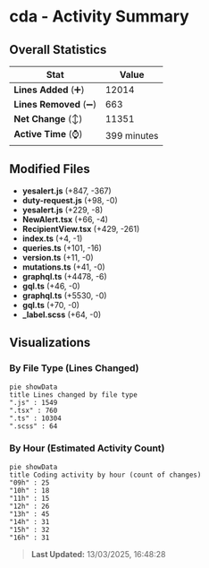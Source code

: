 # cda - Activity Summary 

## Overall Statistics

| Stat                   | Value                                                             |
| ---------------------- | ----------------------------------------------------------------- |
| **Lines Added** (➕)   | 12014                                          |
| **Lines Removed** (➖) | 663                                        |
| **Net Change** (↕)    | 11351                |
| **Active Time** (⌚)   | 399 minutes |


## Modified Files
- **yesalert.js** (+847, -367)
- **duty-request.js** (+98, -0)
- **yesalert.js** (+229, -8)
- **NewAlert.tsx** (+66, -4)
- **RecipientView.tsx** (+429, -261)
- **index.ts** (+4, -1)
- **queries.ts** (+101, -16)
- **version.ts** (+11, -0)
- **mutations.ts** (+41, -0)
- **graphql.ts** (+4478, -6)
- **gql.ts** (+46, -0)
- **graphql.ts** (+5530, -0)
- **gql.ts** (+70, -0)
- **_label.scss** (+64, -0)

## Visualizations

### By File Type (Lines Changed)

```mermaid
pie showData
title Lines changed by file type
".js" : 1549
".tsx" : 760
".ts" : 10304
".scss" : 64
```

### By Hour (Estimated Activity Count)

```mermaid
pie showData
title Coding activity by hour (count of changes)
"09h" : 25
"10h" : 18
"11h" : 15
"12h" : 26
"13h" : 45
"14h" : 31
"15h" : 32
"16h" : 31
```


> **Last Updated:** 13/03/2025, 16:48:28